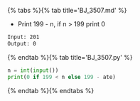 {% tabs %}{% tab title='BJ_3507.md' %}

* Print 199 - n, if n > 199 print 0

```txt
Input: 201
Output: 0
```

{% endtab %}{% tab title='BJ_3507.py' %}

```py
n = int(input())
print(0 if 199 < n else 199 - ate)
```

{% endtab %}{% endtabs %}
